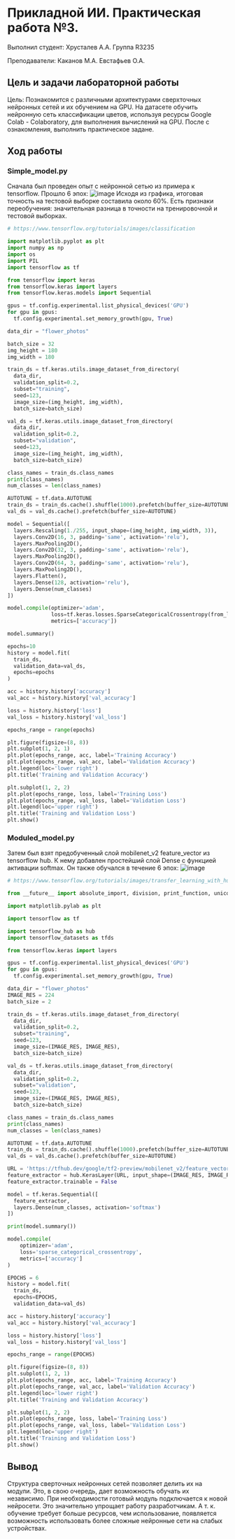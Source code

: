 # Прикладной ИИ. Практическая работа №3.

Выполнил студент:
Хрусталев А.А.
Группа R3235

Преподаватели:
Каканов М.А.
Евстафьев О.А.

## Цель и задачи лабораторной работы
Цель:
Познакомится с различными архитектурами сверхточных нейронных сетей и их обучением на GPU. На датасете обучить нейронную сеть классификации цветов, используя ресурсы Google Colab - Colaboratory, для выполнения вычислений на GPU. После с ознакомления, выполнить практическое задане.
 
 
## Ход работы

### Simple_model.py
Сначала был проведен опыт с нейронной сетью из примера к tensorflow. Прошло 6 эпох:
![image](https://user-images.githubusercontent.com/43893312/146694377-8d8deb05-e9ec-44a7-ab89-2476637a6df9.png)
Исходя из графика, итоговая точность на тестовой выборке составила около 60%. Есть признаки переобучения: значительная разница в точности на тренировочной и тестовой выборках.
```python
# https://www.tensorflow.org/tutorials/images/classification

import matplotlib.pyplot as plt
import numpy as np
import os
import PIL
import tensorflow as tf

from tensorflow import keras
from tensorflow.keras import layers
from tensorflow.keras.models import Sequential

gpus = tf.config.experimental.list_physical_devices('GPU')
for gpu in gpus:
  tf.config.experimental.set_memory_growth(gpu, True)

data_dir = "flower_photos"

batch_size = 32
img_height = 180
img_width = 180

train_ds = tf.keras.utils.image_dataset_from_directory(
  data_dir,
  validation_split=0.2,
  subset="training",
  seed=123,
  image_size=(img_height, img_width),
  batch_size=batch_size)

val_ds = tf.keras.utils.image_dataset_from_directory(
  data_dir,
  validation_split=0.2,
  subset="validation",
  seed=123,
  image_size=(img_height, img_width),
  batch_size=batch_size)

class_names = train_ds.class_names
print(class_names)
num_classes = len(class_names)

AUTOTUNE = tf.data.AUTOTUNE
train_ds = train_ds.cache().shuffle(1000).prefetch(buffer_size=AUTOTUNE)
val_ds = val_ds.cache().prefetch(buffer_size=AUTOTUNE)

model = Sequential([
  layers.Rescaling(1./255, input_shape=(img_height, img_width, 3)),
  layers.Conv2D(16, 3, padding='same', activation='relu'),
  layers.MaxPooling2D(),
  layers.Conv2D(32, 3, padding='same', activation='relu'),
  layers.MaxPooling2D(),
  layers.Conv2D(64, 3, padding='same', activation='relu'),
  layers.MaxPooling2D(),
  layers.Flatten(),
  layers.Dense(128, activation='relu'),
  layers.Dense(num_classes)
])

model.compile(optimizer='adam',
              loss=tf.keras.losses.SparseCategoricalCrossentropy(from_logits=True),
              metrics=['accuracy'])

model.summary()

epochs=10
history = model.fit(
  train_ds,
  validation_data=val_ds,
  epochs=epochs
)

acc = history.history['accuracy']
val_acc = history.history['val_accuracy']

loss = history.history['loss']
val_loss = history.history['val_loss']

epochs_range = range(epochs)

plt.figure(figsize=(8, 8))
plt.subplot(1, 2, 1)
plt.plot(epochs_range, acc, label='Training Accuracy')
plt.plot(epochs_range, val_acc, label='Validation Accuracy')
plt.legend(loc='lower right')
plt.title('Training and Validation Accuracy')

plt.subplot(1, 2, 2)
plt.plot(epochs_range, loss, label='Training Loss')
plt.plot(epochs_range, val_loss, label='Validation Loss')
plt.legend(loc='upper right')
plt.title('Training and Validation Loss')
plt.show()
```

### Moduled_model.py
Затем был взят предобученный слой mobilenet_v2 feature_vector из tensorflow hub. К нему добавлен простейший слой Dense с функцией активации softmax. Он также обучался в течение 6 эпох:
![image](https://user-images.githubusercontent.com/43893312/146694389-bee5c952-9662-4625-830f-69104e04b873.png)
```python
# https://www.tensorflow.org/tutorials/images/transfer_learning_with_hub

from __future__ import absolute_import, division, print_function, unicode_literals

import matplotlib.pylab as plt

import tensorflow as tf

import tensorflow_hub as hub
import tensorflow_datasets as tfds

from tensorflow.keras import layers

gpus = tf.config.experimental.list_physical_devices('GPU')
for gpu in gpus:
  tf.config.experimental.set_memory_growth(gpu, True)

data_dir = "flower_photos"
IMAGE_RES = 224
batch_size = 2

train_ds = tf.keras.utils.image_dataset_from_directory(
  data_dir,
  validation_split=0.2,
  subset="training",
  seed=123,
  image_size=(IMAGE_RES, IMAGE_RES),
  batch_size=batch_size)

val_ds = tf.keras.utils.image_dataset_from_directory(
  data_dir,
  validation_split=0.2,
  subset="validation",
  seed=123,
  image_size=(IMAGE_RES, IMAGE_RES),
  batch_size=batch_size)

class_names = train_ds.class_names
print(class_names)
num_classes = len(class_names)

AUTOTUNE = tf.data.AUTOTUNE
train_ds = train_ds.cache().shuffle(1000).prefetch(buffer_size=AUTOTUNE)
val_ds = val_ds.cache().prefetch(buffer_size=AUTOTUNE)

URL = 'https://tfhub.dev/google/tf2-preview/mobilenet_v2/feature_vector/2'
feature_extractor = hub.KerasLayer(URL, input_shape=(IMAGE_RES, IMAGE_RES, 3))
feature_extractor.trainable = False

model = tf.keras.Sequential([
  feature_extractor,
  layers.Dense(num_classes, activation='softmax')
])

print(model.summary())

model.compile(
    optimizer='adam',
    loss='sparse_categorical_crossentropy',
    metrics=['accuracy']
)

EPOCHS = 6
history = model.fit(
  train_ds,
  epochs=EPOCHS,
  validation_data=val_ds)

acc = history.history['accuracy']
val_acc = history.history['val_accuracy']

loss = history.history['loss']
val_loss = history.history['val_loss']

epochs_range = range(EPOCHS)

plt.figure(figsize=(8, 8))
plt.subplot(1, 2, 1)
plt.plot(epochs_range, acc, label='Training Accuracy')
plt.plot(epochs_range, val_acc, label='Validation Accuracy')
plt.legend(loc='lower right')
plt.title('Training and Validation Accuracy')

plt.subplot(1, 2, 2)
plt.plot(epochs_range, loss, label='Training Loss')
plt.plot(epochs_range, val_loss, label='Validation Loss')
plt.legend(loc='upper right')
plt.title('Training and Validation Loss')
plt.show()
```


## Вывод
Структура сверточных нейронных сетей позволяет делить их на модули. Это, в свою очередь, дает возможность обучать их независимо. При необходимости готовый модуль подключается к новой нейросети. Это значительно упрощает работу разработчикам. А т. к. обучение требует больше ресурсов, чем использование, появляется возможность использовать более сложные нейронные сети на слабых устройствах.
